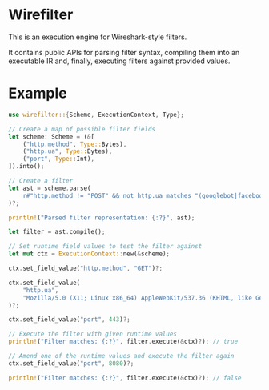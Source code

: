 # Wirefilter

This is an execution engine for Wireshark-style filters.

It contains public APIs for parsing filter syntax, compiling them into
an executable IR and, finally, executing filters against provided values.

# Example

```rust
use wirefilter::{Scheme, ExecutionContext, Type};

// Create a map of possible filter fields
let scheme: Scheme = (&[
    ("http.method", Type::Bytes),
    ("http.ua", Type::Bytes),
    ("port", Type::Int),
]).into();

// Create a filter
let ast = scheme.parse(
    r#"http.method != "POST" && not http.ua matches "(googlebot|facebook)" && port in {80 443}"#
)?;

println!("Parsed filter representation: {:?}", ast);

let filter = ast.compile();

// Set runtime field values to test the filter against
let mut ctx = ExecutionContext::new(&scheme);

ctx.set_field_value("http.method", "GET")?;

ctx.set_field_value(
    "http.ua",
    "Mozilla/5.0 (X11; Linux x86_64) AppleWebKit/537.36 (KHTML, like Gecko) Chrome/44.0.2403.157 Safari/537.36"
)?;

ctx.set_field_value("port", 443)?;

// Execute the filter with given runtime values
println!("Filter matches: {:?}", filter.execute(&ctx)?); // true

// Amend one of the runtime values and execute the filter again
ctx.set_field_value("port", 8080)?;

println!("Filter matches: {:?}", filter.execute(&ctx)?); // false
```
